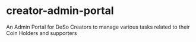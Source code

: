 # creator-admin-portal

An Admin Portal for DeSo Creators to manage various tasks related to their Coin Holders and supporters
